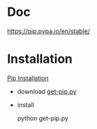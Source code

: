 # Doc

https://pip.pypa.io/en/stable/

# Installation

[Pip Installation](https://pip.pypa.io/en/stable/installing/)

- download [get-pip.py](https://pip.pypa.io/en/stable/installing/)

- install

    python get-pip.py
